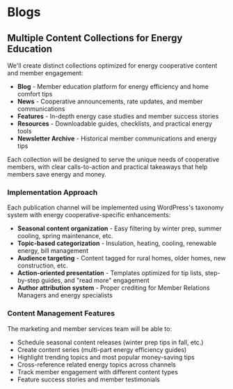 # Blogs

## Multiple Content Collections for Energy Education

We'll create distinct collections optimized for energy cooperative content and member engagement:

-   **Blog** - Member education platform for energy efficiency and home comfort tips
-   **News** - Cooperative announcements, rate updates, and member communications
-   **Features** - In-depth energy case studies and member success stories
-   **Resources** - Downloadable guides, checklists, and practical energy tools
-   **Newsletter Archive** - Historical member communications and energy tips

Each collection will be designed to serve the unique needs of cooperative members, with clear calls-to-action and practical takeaways that help members save energy and money.

### Implementation Approach

Each publication channel will be implemented using WordPress's taxonomy system with energy cooperative-specific enhancements:

-   **Seasonal content organization** - Easy filtering by winter prep, summer cooling, spring maintenance, etc.
-   **Topic-based categorization** - Insulation, heating, cooling, renewable energy, bill management
-   **Audience targeting** - Content tagged for rural homes, older homes, new construction, etc.
-   **Action-oriented presentation** - Templates optimized for tip lists, step-by-step guides, and "read more" engagement
-   **Author attribution system** - Proper crediting for Member Relations Managers and energy specialists

### Content Management Features

The marketing and member services team will be able to:

-   Schedule seasonal content releases (winter prep tips in fall, etc.)
-   Create content series (multi-part energy efficiency guides)
-   Highlight trending topics and most popular money-saving tips
-   Cross-reference related energy topics across channels
-   Track member engagement with different content types
-   Feature success stories and member testimonials
